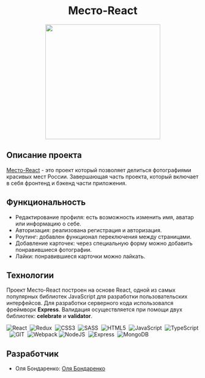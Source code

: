 <h1 align='center'>Место-React</h1>

<p align='center'>
 <img src="https://i.giphy.com/media/NU9hqIw9vN0fm/giphy.webp" width="300" height="auto"/>
<p/>

## Описание проекта

<a href="https://github.com/bonnhelga86/react-mesto-api-full-gha" target="_blank">Место-React</a> - это проект который позволяет делиться фотографиями красивых мест России.
Завершающая часть проекта, который включает в себя фронтенд и бэкенд части приложения.

## Функциональность

- Редактирование профиля: есть возможность изменить имя, аватар или информацию о себе.
- Авторизация: реализована регистрация и авторизация.
- Роутинг: добавлен функционал переключения между страницами.
- Добавление карточек: через специальную форму можно добавить понравившиеся фотографии.
- Лайки: понравившиеся карточки можно лайкать.

## Технологии

Проект Место-React построен на основе React, одной из самых популярных библиотек JavaScript для разработки пользовательских интерфейсов.
Для разработки серверного кода использовался фреймворк __Express__.
Валидация осуществляется при помощи двух библиотек: __celebrate__ и __validator__.

<div>
  <img src="https://img.shields.io/badge/React-%23fcc630?logo=react&logoColor=%23fff"
  title="React" alt="React"/>&nbsp;
  <img src="https://img.shields.io/badge/Redux-%23f48500?logo=redux&logoColor=%23fff"
  title="Redux" alt="Redux"/>&nbsp;
  <img src="https://img.shields.io/badge/CSS3-%23df2367?logo=css3&logoColor=%23fff"
  title="CSS3" alt="CSS3"/>&nbsp;
  <img src="https://img.shields.io/badge/SASS-%23eb4b1c?logo=sass&logoColor=%23fff"
  title="SASS" alt="SASS"/>&nbsp;
  <img src="https://img.shields.io/badge/HTML5-%23532ba3?logo=html5&logoColor=%23fff"
  title="HTML5" alt="HTML5"/>&nbsp;
  <img src="https://img.shields.io/badge/JavaScript-%230e8278?logo=javascript&logoColor=%23fff"
  title="JavaScript" alt="JavaScript"/>&nbsp;
  <img src="https://img.shields.io/badge/TypeScript-%2349baf2?logo=typescript&logoColor=%23fff"
  title="TypeScript" alt="TypeScript"/>&nbsp;
  <img src="https://img.shields.io/badge/GIT-%23c9d93b?logo=git&logoColor=%23fff"
  title="GIT" alt="GIT"/>&nbsp;
  <img src="https://img.shields.io/badge/Webpack-%23318835?logo=webpack&logoColor=%23fff"
  title="Webpack" alt="Webpack"/>
  <img src="https://img.shields.io/badge/NodeJS-%233b3b3b?logo=nodedotjs&logoColor=%23fff"
  title="NodeJS" alt="NodeJS" />&nbsp;
  <img src="https://img.shields.io/badge/Express-%23000?logo=express&logoColor=%23fff"
  title="Express" alt="Express" />&nbsp;
  <img src="https://img.shields.io/badge/MongoDB-%2392723d?logo=mongodb&logoColor=%23fff"
  title="MongoDB" alt="MongoDB" />&nbsp;
</div>

## Разработчик

- Оля Бондаренко: [Оля Бондаренко](https://github.com/bonnhelga86)
